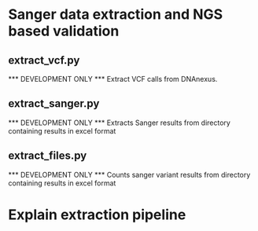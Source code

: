 # Sanger data extraction and NGS based validation

## extract_vcf.py
*** DEVELOPMENT ONLY ***
Extract VCF calls from DNAnexus.

## extract_sanger.py
*** DEVELOPMENT ONLY ***
Extracts Sanger results from directory containing results in excel format

## extract_files.py
*** DEVELOPMENT ONLY ***
Counts sanger variant results from directory containing results in excel format



# Explain extraction pipeline


